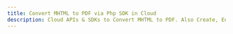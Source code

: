---title: Convert MHTML to PDF via Php SDK in Clouddescription: Cloud APIs & SDKs to Convert MHTML to PDF. Also Create, Edit & Render Microsoft Word & OpenOffice documents in the Cloud.---